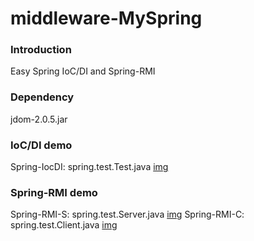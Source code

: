 # middleware-MySpring
### Introduction
Easy Spring IoC/DI and Spring-RMI
### Dependency
jdom-2.0.5.jar
### IoC/DI demo
Spring-IocDI: spring.test.Test.java
[img](https://github.com/Condor-G/middleware-MySpring/blob/master/images/img1.png)
### Spring-RMI demo
Spring-RMI-S: spring.test.Server.java
[img](https://github.com/Condor-G/middleware-MySpring/blob/master/images/img2.png)
Spring-RMI-C: spring.test.Client.java
[img](https://github.com/Condor-G/middleware-MySpring/blob/master/images/img3.png)